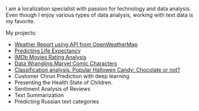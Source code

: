 I am a localization specialist with passion for technology and data analysis. Even though I enjoy various types of data analysis, working with text data is my favorite. 

My projects:
- [Weather Report using API from OpenWeatherMap](https://github.com/natacasey/Introduction-to-Programming-Python-)
- [Predicting Life Expectancy](https://github.com/natacasey/Statistics-with-R)
- [IMDb Movies Rating Analysis](https://github.com/natacasey/Exploratory-Data-Analysis)
- [Data Wrangling.Marvel Comic Characters](https://github.com/natacasey/Data-Wrangling)
- [Classification analysis. Popular Hallowen Candy: Chocolate or not?](https://github.com/natacasey/Data_Mining_Case_Study)
- Customer Chrun Prediction with deep learning
- Presenting the Health State of Children. 
- Sentiment Analysis of Reviews
- Text Summarization
- Predicting Russian text categories



